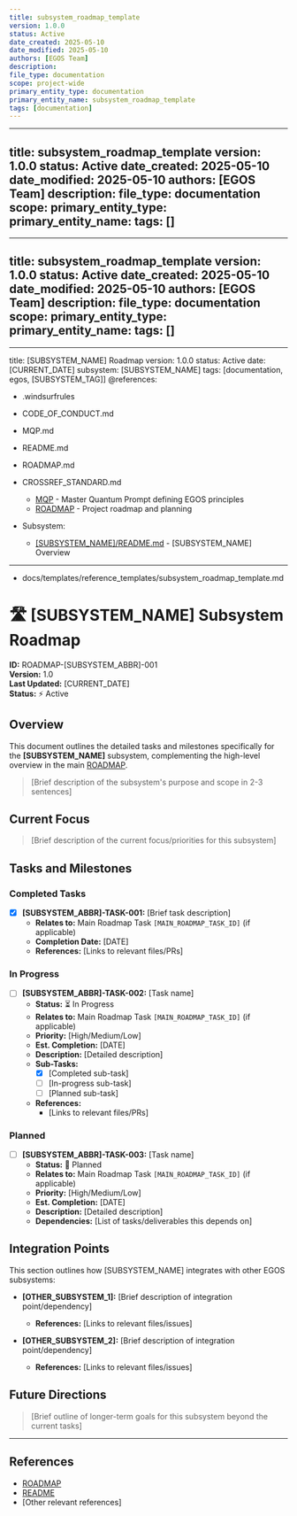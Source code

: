 ```yaml
---
title: subsystem_roadmap_template
version: 1.0.0
status: Active
date_created: 2025-05-10
date_modified: 2025-05-10
authors: [EGOS Team]
description: 
file_type: documentation
scope: project-wide
primary_entity_type: documentation
primary_entity_name: subsystem_roadmap_template
tags: [documentation]
---
```

---
title: subsystem_roadmap_template
version: 1.0.0
status: Active
date_created: 2025-05-10
date_modified: 2025-05-10
authors: [EGOS Team]
description: 
file_type: documentation
scope: 
primary_entity_type: 
primary_entity_name: 
tags: []
---

---
title: subsystem_roadmap_template
version: 1.0.0
status: Active
date_created: 2025-05-10
date_modified: 2025-05-10
authors: [EGOS Team]
description: 
file_type: documentation
scope: 
primary_entity_type: 
primary_entity_name: 
tags: []
---

---
title: [SUBSYSTEM_NAME] Roadmap
version: 1.0.0
status: Active
date: [CURRENT_DATE]
subsystem: [SUBSYSTEM_NAME]
tags: [documentation, egos, [SUBSYSTEM_TAG]]
@references:
- .windsurfrules
- CODE_OF_CONDUCT.md
- MQP.md
- README.md
- ROADMAP.md
- CROSSREF_STANDARD.md

  - [MQP](../../core/MQP.md) - Master Quantum Prompt defining EGOS principles
  - [ROADMAP](../../governance/migrations/processed/pt/ROADMAP.md) - Project roadmap and planning
- Subsystem:
  - [[SUBSYSTEM_NAME]/README.md](../../..\..\subsystems\[SUBSYSTEM_NAME]\README.md) - [SUBSYSTEM_NAME] Overview
---
  - docs/templates/reference_templates/subsystem_roadmap_template.md

# 🛣️ [SUBSYSTEM_NAME] Subsystem Roadmap

**ID:** ROADMAP-[SUBSYSTEM_ABBR]-001  
**Version:** 1.0  
**Last Updated:** [CURRENT_DATE]  
**Status:** ⚡ Active  

## Overview

This document outlines the detailed tasks and milestones specifically for the **[SUBSYSTEM_NAME]** subsystem, complementing the high-level overview in the main [ROADMAP](../../governance/migrations/processed/pt/ROADMAP.md).

> [Brief description of the subsystem's purpose and scope in 2-3 sentences]

## Current Focus

> [Brief description of the current focus/priorities for this subsystem]

## Tasks and Milestones

### Completed Tasks

* [x] **[SUBSYSTEM_ABBR]-TASK-001:** [Brief task description]
  * **Relates to:** Main Roadmap Task `[MAIN_ROADMAP_TASK_ID]` (if applicable)
  * **Completion Date:** [DATE]
  * **References:** [Links to relevant files/PRs]

### In Progress

* [ ] **[SUBSYSTEM_ABBR]-TASK-002:** [Task name]
  * **Status:** ⏳ In Progress
  * **Relates to:** Main Roadmap Task `[MAIN_ROADMAP_TASK_ID]` (if applicable)
  * **Priority:** [High/Medium/Low]
  * **Est. Completion:** [DATE]
  * **Description:** [Detailed description]
  * **Sub-Tasks:**
    * [x] [Completed sub-task]
    * [ ] [In-progress sub-task]
    * [ ] [Planned sub-task]
  * **References:** 
    * [Links to relevant files/PRs]

### Planned

* [ ] **[SUBSYSTEM_ABBR]-TASK-003:** [Task name]
  * **Status:** 📝 Planned
  * **Relates to:** Main Roadmap Task `[MAIN_ROADMAP_TASK_ID]` (if applicable)
  * **Priority:** [High/Medium/Low]
  * **Est. Completion:** [DATE]
  * **Description:** [Detailed description]
  * **Dependencies:** [List of tasks/deliverables this depends on]

## Integration Points

This section outlines how [SUBSYSTEM_NAME] integrates with other EGOS subsystems:

* **[OTHER_SUBSYSTEM_1]:** [Brief description of integration point/dependency]
  * **References:** [Links to relevant files/issues]

* **[OTHER_SUBSYSTEM_2]:** [Brief description of integration point/dependency]
  * **References:** [Links to relevant files/issues]

## Future Directions

> [Brief outline of longer-term goals for this subsystem beyond the current tasks]

---

## References

* [ROADMAP](../../governance/migrations/processed/pt/ROADMAP.md)
* [README](../../governance/business/github_updates/README.md)
* [Other relevant references]